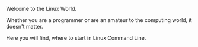 Welcome to the Linux World.

Whether you are a programmer or are an amateur to the computing world, it doesn't matter.

Here you will find, where to start in Linux Command Line.
